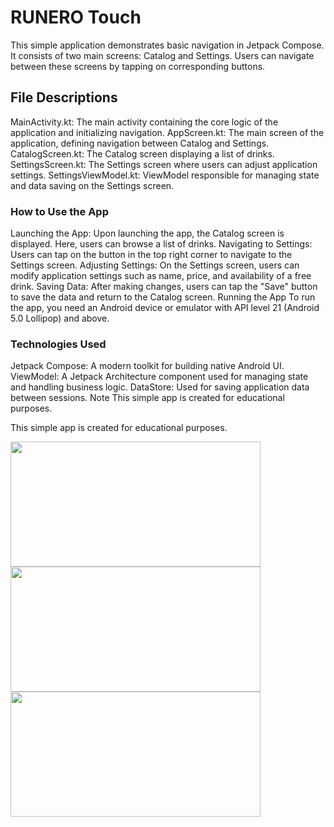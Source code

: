 # RUNERO Touch
This simple application demonstrates basic navigation in Jetpack Compose. It consists of two main screens: Catalog and Settings. Users can navigate between these screens by tapping on corresponding buttons.

## File Descriptions
MainActivity.kt: The main activity containing the core logic of the application and initializing navigation.
AppScreen.kt: The main screen of the application, defining navigation between Catalog and Settings.
CatalogScreen.kt: The Catalog screen displaying a list of drinks.
SettingsScreen.kt: The Settings screen where users can adjust application settings.
SettingsViewModel.kt: ViewModel responsible for managing state and data saving on the Settings screen.

### How to Use the App
Launching the App: Upon launching the app, the Catalog screen is displayed. Here, users can browse a list of drinks.
Navigating to Settings: Users can tap on the button in the top right corner to navigate to the Settings screen.
Adjusting Settings: On the Settings screen, users can modify application settings such as name, price, and availability of a free drink.
Saving Data: After making changes, users can tap the "Save" button to save the data and return to the Catalog screen.
Running the App
To run the app, you need an Android device or emulator with API level 21 (Android 5.0 Lollipop) and above.

### Technologies Used
Jetpack Compose: A modern toolkit for building native Android UI.
ViewModel: A Jetpack Architecture component used for managing state and handling business logic.
DataStore: Used for saving application data between sessions.
Note
This simple app is created for educational purposes.


This simple app is created for educational purposes.

<img src="https://github.com/Mahmud2403/RUNERO-Touch/assets/111182031/a2b1c815-735a-45af-bd0c-747bc619b8f5" width="400" height="200">
<img src="https://github.com/Mahmud2403/RUNERO-Touch/assets/111182031/61070658-831d-45f7-b41b-1dcdfd593d0e" width="400" height="200">
<img src="https://github.com/Mahmud2403/RUNERO-Touch/assets/111182031/917a2304-6398-44a9-afba-b7561cdc1e0f" width="400" height="200">





